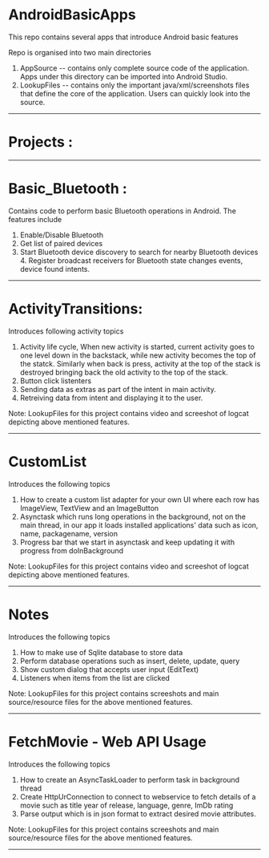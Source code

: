 # AndroidBasicApps
This repo contains several apps that introduce Android basic features

Repo is organised into two main directories
1. AppSource -- contains only complete source code of the application. Apps under this directory can be imported into Android Studio.
2. LookupFiles -- contains only the important java/xml/screenshots files that define the core of the application. Users can quickly look into the source.

___

# Projects : 
___
# Basic_Bluetooth : 
Contains code to perform basic Bluetooth operations in Android. The features include
1. Enable/Disable Bluetooth
2. Get list of paired devices
3. Start Bluetooth device discovery to search for nearby Bluetooth devices	4. Register broadcast receivers for Bluetooth state changes events, device found intents.

___
# ActivityTransitions: 
Introduces following activity topics
1. Activity life cycle, When new activity is started, current activity goes to one level down in the backstack,
			while new activity becomes the top of the statck. Similarly when back is press, 
			activity at the top of the stack is destroyed bringing back the old activity to the top of the stack.
2. Button click listenters
3. Sending data as extras as part of the intent in main activity.
4. Retreiving data from intent and displaying it to the user.
		
Note: LookupFiles for this project contains video and screeshot of logcat depicting above mentioned features.
___

# CustomList
Introduces the following topics
1. How to create a custom list adapter for your own UI where each row has ImageView, TextView and an ImageButton
2. Asynctask which runs long operations in the background, not on the main thread, in our app it loads installed
		applications' data such as icon, name, packagename, version
3. Progress bar that we start in asynctask and keep updating it with progress from doInBackground


Note: LookupFiles for this project contains video and screeshot of logcat depicting above mentioned features.
___

# Notes
Introduces the following topics
1. How to make use of Sqlite database to store data
2. Perform database operations such as insert, delete, update, query
3. Show custom dialog that accepts user input (EditText)
4. Listeners when items from the list are clicked

Note: LookupFiles for this project contains screeshots and main source/resource files for the above mentioned features.

___


# FetchMovie - Web API Usage
Introduces the following topics
1. How to create an AsyncTaskLoader to perform task in background thread
2. Create HttpUrConnection to connect to webservice to fetch details of a movie such as title year of release, language, genre, ImDb rating
3. Parse output which is in json format to extract desired movie attributes.

Note: LookupFiles for this project contains screeshots and main source/resource files for the above mentioned features.

___